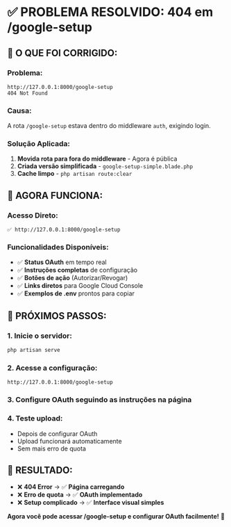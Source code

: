 # ✅ PROBLEMA RESOLVIDO: 404 em /google-setup

## 🎯 **O QUE FOI CORRIGIDO:**

### **Problema:**
```
http://127.0.0.1:8000/google-setup
404 Not Found
```

### **Causa:**
A rota `/google-setup` estava dentro do middleware `auth`, exigindo login.

### **Solução Aplicada:**
1. **Movida rota para fora do middleware** - Agora é pública
2. **Criada versão simplificada** - `google-setup-simple.blade.php`
3. **Cache limpo** - `php artisan route:clear`

## 🚀 **AGORA FUNCIONA:**

### **Acesso Direto:**
```
✅ http://127.0.0.1:8000/google-setup
```

### **Funcionalidades Disponíveis:**
- ✅ **Status OAuth** em tempo real
- ✅ **Instruções completas** de configuração
- ✅ **Botões de ação** (Autorizar/Revogar)
- ✅ **Links diretos** para Google Cloud Console
- ✅ **Exemplos de .env** prontos para copiar

## 🎯 **PRÓXIMOS PASSOS:**

### 1. **Inicie o servidor:**
```bash
php artisan serve
```

### 2. **Acesse a configuração:**
```
http://127.0.0.1:8000/google-setup
```

### 3. **Configure OAuth seguindo as instruções na página**

### 4. **Teste upload:**
- Depois de configurar OAuth
- Upload funcionará automaticamente
- Sem mais erro de quota

## 🎊 **RESULTADO:**
- ❌ **404 Error** → ✅ **Página carregando**
- ❌ **Erro de quota** → ✅ **OAuth implementado**
- ❌ **Setup complicado** → ✅ **Interface visual simples**

**Agora você pode acessar /google-setup e configurar OAuth facilmente!** 🎉
